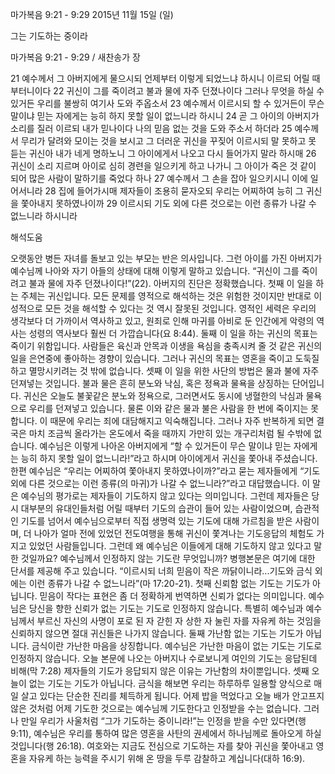 마가복음 9:21 - 9:29 
2015년 11월 15일 (일)

그는 기도하는 중이라 



마가복음 9:21 - 9:29 / 새찬송가  장


21 예수께서 그 아버지에게 물으시되 언제부터 이렇게 되었느냐 하시니 이르되 어릴 때부터니이다 22 귀신이 그를 죽이려고 불과 물에 자주 던졌나이다 그러나 무엇을 하실 수 있거든 우리를 불쌍히 여기사 도와 주옵소서 23 예수께서 이르시되 할 수 있거든이 무슨 말이냐 믿는 자에게는 능히 하지 못할 일이 없느니라 하시니 24 곧 그 아이의 아버지가 소리를 질러 이르되 내가 믿나이다 나의 믿음 없는 것을 도와 주소서 하더라 25 예수께서 무리가 달려와 모이는 것을 보시고 그 더러운 귀신을 꾸짖어 이르시되 말 못하고 못 듣는 귀신아 내가 네게 명하노니 그 아이에게서 나오고 다시 들어가지 말라 하시매 26 귀신이 소리 지르며 아이로 심히 경련을 일으키게 하고 나가니 그 아이가 죽은 것 같이 되어 많은 사람이 말하기를 죽었다 하나 27 예수께서 그 손을 잡아 일으키시니 이에 일어서니라 28 집에 들어가시매 제자들이 조용히 묻자오되 우리는 어찌하여 능히 그 귀신을 쫓아내지 못하였나이까 29 이르시되 기도 외에 다른 것으로는 이런 종류가 나갈 수 없느니라 하시니라

해석도움





오랫동안 병든 자녀를 돌보고 있는 부모는 반은 의사입니다. 그런 아이를 가진 아버지가 예수님께 나아와 자기 아들의 상태에 대해 이렇게 말하고 있습니다. “귀신이 그를 죽이려고 불과 물에 자주 던졌나이다!”(22). 아버지의 진단은 정확했습니다. 첫째 이 일을 하는 주체는 귀신입니다. 모든 문제를 영적으로 해석하는 것은 위험한 것이지만 반대로 이성적으로 모든 것을 해석할 수 있다는 것 역시 잘못된 것입니다. 영적인 세력은 우리의 생각보다 더 가까이서 역사하고 있고, 원죄로 인해 마귀를 아비로 둔 인간에게 악령의 역사는 성령의 역사보다 훨씬 더 가깝습니다(요 8:44). 둘째 이 일을 하는 귀신의 목표는 죽이기 위함입니다. 사람들은 육신과 안목과 이생을 욕심을 충족시켜 줄 것 같은 귀신의 일을 은연중에 좋아하는 경향이 있습니다. 그러나 귀신의 목표는 영혼을 죽이고 도둑질하고 멸망시키려는 것 밖에 없습니다. 셋째 이 일을 위한 사단의 방법은 물과 불에 자주 던져넣는 것입니다. 불과 물은 흔히 분노와 낙심, 혹은 정욕과 물욕을 상징하는 단어입니다. 귀신은 오늘도 불꽃같은 분노와 정욕으로, 그러면서도 동시에 냉혈한의 낙심과 물욕으로 우리를 던져넣고 있습니다. 물론 이와 같은 물과 불은 사람을 한 번에 죽이지는 못합니다. 이 때문에 우리는 죄에 대담해지고 익숙해집니다. 그러나 자주 반복하게 되면 결국은 마치 조금씩 올라가는 온도에서 죽을 때까지 가만히 있는 개구리처럼 될 수밖에 없습니다. 예수님은 이렇게 나아온 아버지에게 “할 수 있거든이 무슨 말이냐 믿는 자에게는 능히 하지 못할 일이 없느니라!”라고 하시며 아이에게서 귀신을 쫓아내 주셨습니다. 한편 예수님은 “우리는 어찌하여 쫓아내지 못하였나이까?”라고 묻는 제자들에게 “기도 외에 다른 것으로는 이런 종류(의 마귀)가 나갈 수 없느니라?”라고 대답했습니다. 이 말은 예수님의 평가로는 제자들이 기도하지 않고 있다는 의미입니다. 그런데 제자들은 당시 대부분의 유대인들처럼 어릴 때부터 기도의 습관이 들어 있는 사람이었으며, 습관적인 기도를 넘어서 예수님으로부터 직접 생명력 있는 기도에 대해 가르침을 받은 사람이며, 더 나아가 얼마 전에 있었던 전도여행을 통해 귀신이 쫓겨나는 기도응답의 체험도 가지고 있었던 사람들입니다. 그런데 왜 예수님은 이들에게 대해 기도하지 않고 있다고 말한 것일까요? 예수님께서 인정하지 않는 기도란 무엇입니까? 병행본문은 여기에 대한 단서를 제공해 주고 있습니다. “이르시되 너희 믿음이 작은 까닭이니라...기도와 금식 외에는 이런 종류가 나갈 수 없느니라”(마 17:20-21). 첫째 신뢰함 없는 기도는 기도가 아닙니다. 믿음이 작다는 표현은 좀 더 정확하게 번역하면 신뢰가 없다는 의미입니다. 예수님은 당신을 향한 신뢰가 없는 기도는 기도로 인정하지 않습니다. 특별히 예수님과 예수님께서 부르신 자신의 사명이 포로 된 자 갇힌 자 상한 자 눌린 자를 자유케 하는 것임을 신뢰하지 않으면 절대 귀신들은 나가지 않습니다. 둘째 가난함 없는 기도는 기도가 아닙니다. 금식이란 가난한 마음을 상징합니다. 예수님은 가난한 마음이 없는 기도는 기도로 인정하지 않습니다. 오늘 본문에 나오는 아버지나 수로보니게 여인의 기도는 응답된데 비해(막 7:28) 제자들의 기도가 응답되지 않은 이유는 가난함의 차이뿐입니다. 셋째 오늘이 없는 기도는 기도가 아닙니다. 금식을 해보면 우리는 하루하루 일용할 양식으로 매일 살고 있다는 단순한 진리를 체득하게 됩니다. 어제 밥을 먹었다고 오늘 배가 안고프지 않은 것처럼 어제 기도한 것으로는 예수님께 기도한다고 인정받을 수는 없습니다. 그러나 만일 우리가 사울처럼 “그가 기도하는 중이니라!”는 인정을 받을 수만 있다면(행 9:11), 예수님은 우리를 통하여 많은 영혼을 사탄의 권세에서 하나님께로 돌아오게 하실 것입니다(행 26:18). 여호와는 지금도 전심으로 기도하는 자를 찾아 귀신을 쫓아내고 영혼을 자유케 하는 능력을 주시기 위해 온 땅을 두루 감찰하고 계십니다(대하 16:9).